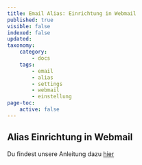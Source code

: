 ```yaml
---
title: Email Alias: Einrichtung in Webmail
published: true
visible: false
indexed: false
updated:
taxonomy:
    category:
        - docs
    tags:
        - email
        - alias
        - settings
        - webmail
        - einstellung
page-toc:
    active: false
---
```


## Alias Einrichtung in Webmail

Du findest unsere Anleitung dazu [hier](https://howto.disroot.org/de/tutorials/email/webmail/roundcube/settings/identities)